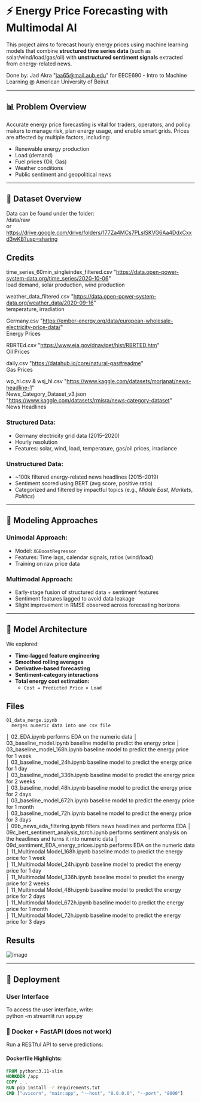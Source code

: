 # ⚡ Energy Price Forecasting with Multimodal AI

This project aims to forecast hourly energy prices using machine learning models that combine **structured time series data** (such as solar/wind/load/gas/oil) with **unstructured sentiment signals** extracted from energy-related news. </br>

Done by: Jad Akra "jaa65@mail.aub.edu" for EECE690 - Intro to Machine Learning @ American University of Beirut

---

## 📊 Problem Overview

Accurate energy price forecasting is vital for traders, operators, and policy makers to manage risk, plan energy usage, and enable smart grids. Prices are affected by multiple factors, including:
- Renewable energy production
- Load (demand)
- Fuel prices (Oil, Gas)
- Weather conditions
- Public sentiment and geopolitical news

---

## 📁 Dataset Overview
Data can be found under the folder: </br>
/data/raw </br>
or </br>
https://drive.google.com/drive/folders/177Za4MCs7PLsISKVG6Aa4DdxCxxd3wKB?usp=sharing

## Credits
time_series_60min_singleindex_filtered.csv "https://data.open-power-system-data.org/time_series/2020-10-06" </br>
load demand, solar production, wind production

weather_data_filtered.csv "https://data.open-power-system-data.org/weather_data/2020-09-16" </br>
temperature, irradiation

Germany.csv "https://ember-energy.org/data/european-wholesale-electricity-price-data/" </br>
Energy Prices

RBRTEd.csv "https://www.eia.gov/dnav/pet/hist/RBRTED.htm" </br>
Oil Prices

daily.csv "https://datahub.io/core/natural-gas#readme" </br>
Gas Prices

wp_hl.csv & wsj_hl.csv "https://www.kaggle.com/datasets/morjanat/news-headline-1" </br>
News_Category_Dataset_v3.json "https://www.kaggle.com/datasets/rmisra/news-category-dataset" </br>
News Headlines

### Structured Data:
- Germany electricity grid data (2015–2020)
- Hourly resolution
- Features: solar, wind, load, temperature, gas/oil prices, irradiance

### Unstructured Data:
- ~100k filtered energy-related news headlines (2015–2019)
- Sentiment scored using BERT (avg score, positive ratio)
- Categorized and filtered by impactful topics (e.g., *Middle East*, *Markets*, *Politics*)

---

## 🧪 Modeling Approaches

### Unimodal Approach:
- Model: `XGBoostRegressor`
- Features: Time lags, calendar signals, ratios (wind/load)
- Training on raw price data

### Multimodal Approach:
- Early-stage fusion of structured data + sentiment features
- Sentiment features lagged to avoid data leakage
- Slight improvement in RMSE observed across forecasting horizons

---

## 🤖 Model Architecture

We explored:
- **Time-lagged feature engineering**
- **Smoothed rolling averages**
- **Derivative-based forecasting**
- **Sentiment-category interactions**
- **Total energy cost estimation:**
  - `Cost = Predicted Price × Load`

 ## Files

    01_data_merge.ipynb
      merges numeric data into one csv file
│   02_EDA.ipynb
      performs EDA on the numeric data
│   03_baseline_model.ipynb
      baseline model to predict the energy price
│   03_baseline_model_168h.ipynb
      baseline model to predict the energy price for 1 week      
│   03_baseline_model_24h.ipynb
      baseline model to predict the energy price for 1 day  
│   03_baseline_model_336h.ipynb
      baseline model to predict the energy price for 2 weeks  
│   03_baseline_model_48h.ipynb
      baseline model to predict the energy price for 2 days  
│   03_baseline_model_672h.ipynb
      baseline model to predict the energy price for 1 month  
│   03_baseline_model_72h.ipynb
      baseline model to predict the energy price for 3 days  
│   09b_news_eda_filtering.ipynb
      filters news headlines and performs EDA
│   09c_bert_sentiment_analysis_torch.ipynb
      performs sentiment analysis on the headlines and turns it into numeric data
│   09d_sentiment_EDA_energy_prices.ipynb
      performs EDA on the numeric data
│   11_Multimodal Model_168h.ipynb
      baseline model to predict the energy price for 1 week  
│   11_Multimodal Model_24h.ipynb
      baseline model to predict the energy price for 1 day  
│   11_Multimodal Model_336h.ipynb
      baseline model to predict the energy price for 2 weeks  
│   11_Multimodal Model_48h.ipynb
      baseline model to predict the energy price for 2 days  
│   11_Multimodal Model_672h.ipynb
      baseline model to predict the energy price for 1 month  
│   11_Multimodal Model_72h.ipynb
      baseline model to predict the energy price for 3 days  


## Results

![image](https://github.com/user-attachments/assets/6d6f5d95-10b0-462d-a25e-d84a57aa45d5)

---

## 🚀 Deployment

### User Interface
To access the user interface, write: </br>
python -m streamlit run app.py </br> 


### 🐳 Docker + FastAPI (does not work)

Run a RESTful API to serve predictions:

#### Dockerfile Highlights:
```dockerfile
FROM python:3.11-slim
WORKDIR /app
COPY . .
RUN pip install -r requirements.txt
CMD ["uvicorn", "main:app", "--host", "0.0.0.0", "--port", "8000"]
